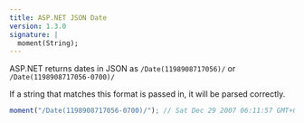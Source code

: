 ```yaml
---
title: ASP.NET JSON Date
version: 1.3.0
signature: |
  moment(String);
---
```



ASP.NET returns dates in JSON as `/Date(1198908717056)/` or `/Date(1198908717056-0700)/`

If a string that matches this format is passed in, it will be parsed correctly.

```javascript
moment("/Date(1198908717056-0700)/"); // Sat Dec 29 2007 06:11:57 GMT+0000
```

